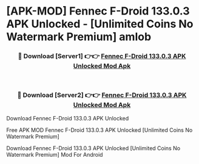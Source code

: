 # [APK-MOD] Fennec F-Droid 133.0.3 APK Unlocked - [Unlimited Coins No Watermark Premium] amlob



<div align="center">
<h3>🔴 Download [Server1] 👉👉 <a href="https://momento.my/?title=Fennec_F-Droid_133.0.3_APK_Unlocked">Fennec F-Droid 133.0.3 APK Unlocked Mod Apk</a></h3><br>

<h3>🔴 Download [Server2] 👉👉 <a href="https://momento.my/?title=Fennec_F-Droid_133.0.3_APK_Unlocked">Fennec F-Droid 133.0.3 APK Unlocked Mod Apk</a></h3>
</div>



Download Fennec F-Droid 133.0.3 APK Unlocked 

Free APK MOD Fennec F-Droid 133.0.3 APK Unlocked [Unlimited Coins No Watermark Premium]

Download Fennec F-Droid 133.0.3 APK Unlocked [Unlimited Coins No Watermark Premium] Mod For Android
